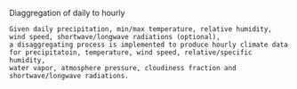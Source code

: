 Diaggregation of daily to hourly 

    Given daily precipitation, min/max temperature, relative humidity, wind speed, shortwave/longwave radiations (optional), 
    a disaggregating process is implemented to produce hourly climate data for precipitatoin, temperature, wind speed, relative/specific humidity,
    water vapor, atmosphere pressure, cloudiness fraction and shortwave/longwave radiations.
